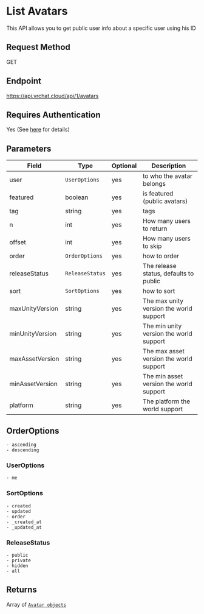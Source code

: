 # List Avatars

This API allows you to get public user info about a specific user using his ID

## Request Method
GET

## Endpoint
https://api.vrchat.cloud/api/1/avatars

## Requires Authentication
Yes (See [here](/Authorization.md) for details)

## Parameters

Field | Type | Optional | Description
------|------|----------|------------
user | `UserOptions` | yes | to who the avatar belongs
featured | boolean | yes | is featured (public avatars)
tag | string | yes | tags
n | int | yes | How many users to return
offset | int | yes | How many users to skip
order | `OrderOptions` | yes | how to order
releaseStatus | `ReleaseStatus` | yes | The release status, defaults to public
sort | `SortOptions` | yes | how to sort
maxUnityVersion | string | yes | The max unity version the world support
minUnityVersion | string | yes | The min unity version the world support
maxAssetVersion | string | yes | The max asset version the world support
minAssetVersion | string | yes | The min asset version the world support
platform | string | yes | The platform the world support

## OrderOptions

    - ascending
    - descending

### UserOptions

    - me

### SortOptions

    - created
    - updated
    - order
    - _created_at
    - _updated_at

### ReleaseStatus

    - public
    - private
    - hidden
    - all

## Returns

Array of [`Avatar objects`](/Objects/Avatar.md#avatar-object)
